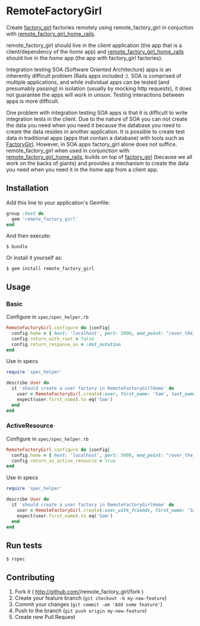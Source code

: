 # RemoteFactoryGirl

Create [factory_girl](https://github.com/thoughtbot/factory_girl) factories
remotely using remote_factory_girl in conjuction with [remote_factory_girl_home_rails](https://github.com/tdouce/remote_factory_girl_home_rails).

remote_factory_girl should live in the *client* application (the app that is a client/dependency of the *home* app)
and [remote_factory_girl_home_rails](https://github.com/tdouce/remote_factory_girl_home_rails)
should live in the *home* app (the app with factory_girl factories).

Integration testing SOA (Software Oriented Architecture) apps is an inherently
difficult problem (Rails apps included :). SOA is comprised of multiple applications,
and while individual apps can be tested (and presumably passing) in isolation (usually by
mocking http requests), it does not guarantee the apps will work in unison. Testing
interactions between apps is more difficult.

One problem with integration testing SOA apps is that it is difficult to write
integration tests in the client. Due to the nature of SOA you can not
create the data you need when you need it because the database you need to create the data
resides in another application.  It is possible to create test data in traditional apps (apps
that contain a database) with tools such as [FactoryGirl](https://github.com/thoughtbot/factory_girl).
However, in SOA apps factory_girl alone does not suffice.
remote_factory_girl when used in conjunction with [remote_factory_girl_home_rails](https://github.com/tdouce/remote_factory_girl_home_rails),
builds on top of [factory_girl](https://github.com/thoughtbot/factory_girl) (because
we all work on the backs of giants) and provides a mechanism to create the data you need
when you need it in the *home* app from a client app.

## Installation

Add this line to your application's Gemfile:

```ruby
group :test do
  gem 'remote_factory_girl'
end
```


And then execute:

    $ bundle

Or install it yourself as:

    $ gem install remote_factory_girl

## Usage

### Basic

Configure in `spec/spec_helper.rb`
```ruby
RemoteFactoryGirl.configure do |config|
  config.home = { host: 'localhost', port: 5000, end_point: "/over_the_rainbow" }
  config.return_with_root = false
  config.return_response_as = :dot_notation
end
```

Use in specs

```ruby
require 'spec_helper'

describe User do
  it 'should create a user factory in RemoteFactoryGirlHome' do
    user = RemoteFactoryGirl.create(:user, first_name: 'Sam', last_name: 'Iam')
    expect(user.first_name).to eq('Sam')
  end
end
```

### ActiveResource 

Configure in `spec/spec_helper.rb`
```ruby
RemoteFactoryGirl.configure do |config|
  config.home = { host: 'localhost', port: 5000, end_point: "/over_the_rainbow" }
  config.return_as_active_resource = true 
end
```

Use in specs

```ruby
require 'spec_helper'

describe User do
  it 'should create a user factory in RemoteFactoryGirlHome' do
    user = RemoteFactoryGirl.create(:user_with_friends, first_name: 'Sam', last_name: 'Iam').resource(User)
    expect(user.first_name).to eq('Sam')
  end
end
```

## Run tests


    $ rspec


## Contributing

1. Fork it ( http://github.com/<my-github-username>/remote_factory_girl/fork )
2. Create your feature branch (`git checkout -b my-new-feature`)
3. Commit your changes (`git commit -am 'Add some feature'`)
4. Push to the branch (`git push origin my-new-feature`)
5. Create new Pull Request
